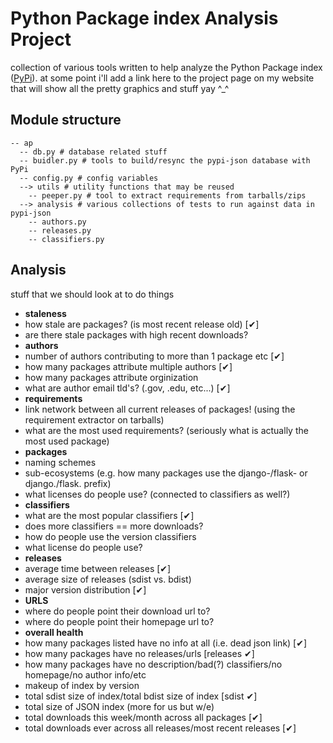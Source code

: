 Python Package index Analysis Project
=====================================

collection of various tools written to help analyze the Python Package index ([PyPi](https://pypi.python.org/pypi)). at some point i'll add a link here to the project page on my website that will show all the pretty graphics and stuff yay ^_^

Module structure
-----------------

    -- ap
      -- db.py # database related stuff
      -- buidler.py # tools to build/resync the pypi-json database with PyPi
      -- config.py # config variables
      --> utils # utility functions that may be reused
        -- peeper.py # tool to extract requirements from tarballs/zips
      --> analysis # various collections of tests to run against data in pypi-json
        -- authors.py
        -- releases.py
        -- classifiers.py

Analysis
--------

stuff that we should look at to do things

* **staleness**
 * how stale are packages? (is most recent release old) [&#10004;]
 * are there stale packages with high recent downloads?  
* **authors**
 * number of authors contributing to more than 1 package etc [&#10004;]
 * how many packages attribute multiple authors [&#10004;]
 * how many packages attribute orginization
 * what are author email tld's? (.gov, .edu, etc...) [&#10004;]
* **requirements**
 * link network between all current releases of packages! (using the requirement extractor on tarballs)
 * what are the most used requirements? (seriously what is actually the most used package)
* **packages**
 * naming schemes
  * sub-ecosystems (e.g. how many packages use the django-/flask- or django./flask. prefix)
 * what licenses do people use? (connected to classifiers as well?)
* **classifiers**
 * what are the most popular classifiers [&#10004;]
 * does more classifiers == more downloads?
 * how do people use the version classifiers
 * what license do people use?
* **releases**
 * average time between releases [&#10004;]
 * average size of releases (sdist vs. bdist)
 * major version distribution [&#10004;]
* **URLS** 
 * where do people point their download url to?
 * where do people point their homepage url to?
* **overall health**
 * how many packages listed have no info at all (i.e. dead json link) [&#10004;]
 * how many packages have no releases/urls [releases &#10004;]
 * how many packages have no description/bad(?) classifiers/no homepage/no author info/etc
 * makeup of index by version
 * total sdist size of index/total bdist size of index [sdist &#10004;]
 * total size of JSON index (more for us but w/e)
 * total downloads this week/month across all packages [&#10004;]
 * total downloads ever across all releases/most recent releases [&#10004;]

